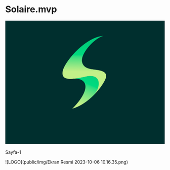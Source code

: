# Solaire.mvp

![LOGO](/Ekran%20Resmi%202023-10-04%2022.03.59.png)




Sayfa-1

![LOGO](public/img/Ekran Resmi 2023-10-06 10.16.35.png)

